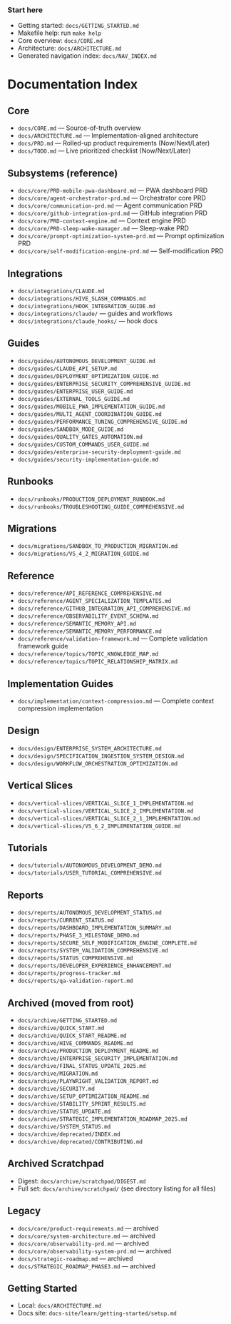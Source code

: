 ### Start here

- Getting started: `docs/GETTING_STARTED.md`
- Makefile help: run `make help`
- Core overview: `docs/CORE.md`
- Architecture: `docs/ARCHITECTURE.md`
- Generated navigation index: `docs/NAV_INDEX.md`

# Documentation Index

## Core

- `docs/CORE.md` — Source-of-truth overview
- `docs/ARCHITECTURE.md` — Implementation-aligned architecture
- `docs/PRD.md` — Rolled-up product requirements (Now/Next/Later)
- `docs/TODO.md` — Live prioritized checklist (Now/Next/Later)

## Subsystems (reference)

- `docs/core/PRD-mobile-pwa-dashboard.md` — PWA dashboard PRD
- `docs/core/agent-orchestrator-prd.md` — Orchestrator core PRD
- `docs/core/communication-prd.md` — Agent communication PRD
- `docs/core/github-integration-prd.md` — GitHub integration PRD
- `docs/core/PRD-context-engine.md` — Context engine PRD
- `docs/core/PRD-sleep-wake-manager.md` — Sleep-wake PRD
- `docs/core/prompt-optimization-system-prd.md` — Prompt optimization PRD
- `docs/core/self-modification-engine-prd.md` — Self-modification PRD

## Integrations

- `docs/integrations/CLAUDE.md`
- `docs/integrations/HIVE_SLASH_COMMANDS.md`
- `docs/integrations/HOOK_INTEGRATION_GUIDE.md`
- `docs/integrations/claude/` — guides and workflows
- `docs/integrations/claude_hooks/` — hook docs

## Guides

- `docs/guides/AUTONOMOUS_DEVELOPMENT_GUIDE.md`
- `docs/guides/CLAUDE_API_SETUP.md`
- `docs/guides/DEPLOYMENT_OPTIMIZATION_GUIDE.md`
- `docs/guides/ENTERPRISE_SECURITY_COMPREHENSIVE_GUIDE.md`
- `docs/guides/ENTERPRISE_USER_GUIDE.md`
- `docs/guides/EXTERNAL_TOOLS_GUIDE.md`
- `docs/guides/MOBILE_PWA_IMPLEMENTATION_GUIDE.md`
- `docs/guides/MULTI_AGENT_COORDINATION_GUIDE.md`
- `docs/guides/PERFORMANCE_TUNING_COMPREHENSIVE_GUIDE.md`
- `docs/guides/SANDBOX_MODE_GUIDE.md`
- `docs/guides/QUALITY_GATES_AUTOMATION.md`
- `docs/guides/CUSTOM_COMMANDS_USER_GUIDE.md`
- `docs/guides/enterprise-security-deployment-guide.md`
- `docs/guides/security-implementation-guide.md`

## Runbooks

- `docs/runbooks/PRODUCTION_DEPLOYMENT_RUNBOOK.md`
- `docs/runbooks/TROUBLESHOOTING_GUIDE_COMPREHENSIVE.md`

## Migrations

- `docs/migrations/SANDBOX_TO_PRODUCTION_MIGRATION.md`
- `docs/migrations/VS_4_2_MIGRATION_GUIDE.md`

## Reference

- `docs/reference/API_REFERENCE_COMPREHENSIVE.md`
- `docs/reference/AGENT_SPECIALIZATION_TEMPLATES.md`
- `docs/reference/GITHUB_INTEGRATION_API_COMPREHENSIVE.md`
- `docs/reference/OBSERVABILITY_EVENT_SCHEMA.md`
- `docs/reference/SEMANTIC_MEMORY_API.md`
- `docs/reference/SEMANTIC_MEMORY_PERFORMANCE.md`
- `docs/reference/validation-framework.md` — Complete validation framework guide
- `docs/reference/topics/TOPIC_KNOWLEDGE_MAP.md`
- `docs/reference/topics/TOPIC_RELATIONSHIP_MATRIX.md`

## Implementation Guides

- `docs/implementation/context-compression.md` — Complete context compression implementation

## Design

- `docs/design/ENTERPRISE_SYSTEM_ARCHITECTURE.md`
- `docs/design/SPECIFICATION_INGESTION_SYSTEM_DESIGN.md`
- `docs/design/WORKFLOW_ORCHESTRATION_OPTIMIZATION.md`

## Vertical Slices

- `docs/vertical-slices/VERTICAL_SLICE_1_IMPLEMENTATION.md`
- `docs/vertical-slices/VERTICAL_SLICE_2_IMPLEMENTATION.md`
- `docs/vertical-slices/VERTICAL_SLICE_2_1_IMPLEMENTATION.md`
- `docs/vertical-slices/VS_6_2_IMPLEMENTATION_GUIDE.md`

## Tutorials

- `docs/tutorials/AUTONOMOUS_DEVELOPMENT_DEMO.md`
- `docs/tutorials/USER_TUTORIAL_COMPREHENSIVE.md`

## Reports

- `docs/reports/AUTONOMOUS_DEVELOPMENT_STATUS.md`
- `docs/reports/CURRENT_STATUS.md`
- `docs/reports/DASHBOARD_IMPLEMENTATION_SUMMARY.md`
- `docs/reports/PHASE_3_MILESTONE_DEMO.md`
- `docs/reports/SECURE_SELF_MODIFICATION_ENGINE_COMPLETE.md`
- `docs/reports/SYSTEM_VALIDATION_COMPREHENSIVE.md`
- `docs/reports/STATUS_COMPREHENSIVE.md`
- `docs/reports/DEVELOPER_EXPERIENCE_ENHANCEMENT.md`
- `docs/reports/progress-tracker.md`
- `docs/reports/qa-validation-report.md`

## Archived (moved from root)

- `docs/archive/GETTING_STARTED.md`
- `docs/archive/QUICK_START.md`
- `docs/archive/QUICK_START_README.md`
- `docs/archive/HIVE_COMMANDS_README.md`
- `docs/archive/PRODUCTION_DEPLOYMENT_README.md`
- `docs/archive/ENTERPRISE_SECURITY_IMPLEMENTATION.md`
- `docs/archive/FINAL_STATUS_UPDATE_2025.md`
- `docs/archive/MIGRATION.md`
- `docs/archive/PLAYWRIGHT_VALIDATION_REPORT.md`
- `docs/archive/SECURITY.md`
- `docs/archive/SETUP_OPTIMIZATION_README.md`
- `docs/archive/STABILITY_SPRINT_RESULTS.md`
- `docs/archive/STATUS_UPDATE.md`
- `docs/archive/STRATEGIC_IMPLEMENTATION_ROADMAP_2025.md`
- `docs/archive/SYSTEM_STATUS.md`
- `docs/archive/deprecated/INDEX.md`
- `docs/archive/deprecated/CONTRIBUTING.md`

## Archived Scratchpad

- Digest: `docs/archive/scratchpad/DIGEST.md`
- Full set: `docs/archive/scratchpad/` (see directory listing for all files)

## Legacy

- `docs/core/product-requirements.md` — archived
- `docs/core/system-architecture.md` — archived
- `docs/core/observability-prd.md` — archived
- `docs/core/observability-system-prd.md` — archived
- `docs/strategic-roadmap.md` — archived
- `docs/STRATEGIC_ROADMAP_PHASE3.md` — archived

## Getting Started

- Local: `docs/ARCHITECTURE.md`
- Docs site: `docs-site/learn/getting-started/setup.md`
